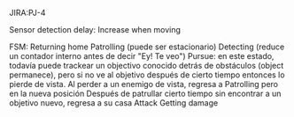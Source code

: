JIRA:PJ-4

Sensor detection delay: Increase when moving

FSM:
Returning home
Patrolling (puede ser estacionario)
Detecting (reduce un contador interno antes de decir "Ey! Te veo")
Pursue:
  en este estado, todavía puede trackear un objectivo conocido detrás de obstáculos (object permanece), pero si no ve al objetivo después de cierto tiempo entonces lo pierde de vista.
  Al perder a un enemigo de vista, regresa a Patrolling pero en la nueva posición
  Después de patrullar cierto tiempo sin encontrar a un objetivo nuevo, regresa a su casa
Attack
Getting damage